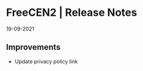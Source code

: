 __FreeCEN2 | Release Notes__
  =======================
  19-09-2021

  __Improvements__
  ----------------

  * Update privacy policy link

  
